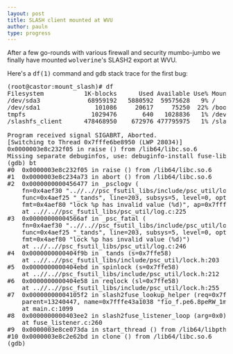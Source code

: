 ```yaml
---
layout: post
title: SLASH client mounted at WVU
author: pauln
type: progress
---
```


After a few go-rounds with various firewall and security mumbo-jumbo we
finally have mounted <tt>wolverine</tt>'s SLASH2 export at WVU.

Here's a <tt>df(1)</tt> command and <tt>gdb</tt> stack trace for the first bug:

<pre>
(root@castor:mount_slash)# df
Filesystem           1K-blocks      Used Available Use% Mounted on
/dev/sda3             68959192   5880592  59575628   9% /
/dev/sda1               101086     20617     75250  22% /boot
tmpfs                  1029476       640   1028836   1% /dev/shm
/slashfs_client      478468950    672976 477795975   1% /slashfs_client

Program received signal SIGABRT, Aborted.
[Switching to Thread 0x7fffe6be8950 (LWP 28034)]
0x0000003e8c232f05 in raise () from /lib64/libc.so.6
Missing separate debuginfos, use: debuginfo-install fuse-libs-2.7.4-2.fc10.x86_64 glibc-2.9-3.x86_64
(gdb) bt
#0  0x0000003e8c232f05 in raise () from /lib64/libc.so.6
#1  0x0000003e8c234a73 in abort () from /lib64/libc.so.6
#2  0x0000000000456477 in _psclogv (
    fn=0x4aef30 "..//..//psc_fsutil_libs/include/psc_util/lock.h",
    func=0x4aef25 "_tands", line=203, subsys=5, level=0, options=0,
    fmt=0x4aef80 "lock %p has invalid value (%d)", ap=0x7fffe6be78c0)
    at ..//..//psc_fsutil_libs/psc_util/log.c:225
#3  0x00000000004566af in _psc_fatal (
    fn=0x4aef30 "..//..//psc_fsutil_libs/include/psc_util/lock.h",
    func=0x4aef25 "_tands", line=203, subsys=5, level=0, options=0,
    fmt=0x4aef80 "lock %p has invalid value (%d)")
    at ..//..//psc_fsutil_libs/psc_util/log.c:246
#4  0x0000000000404f9b in _tands (s=0x7ffe58)
    at ..//..//psc_fsutil_libs/include/psc_util/lock.h:203
#5  0x0000000000404ebd in spinlock (s=0x7ffe58)
    at ..//..//psc_fsutil_libs/include/psc_util/lock.h:212
#6  0x0000000000404e58 in reqlock (sl=0x7ffe58)
    at ..//..//psc_fsutil_libs/include/psc_util/lock.h:255
#7  0x00000000004105f2 in slash2fuse_lookup_helper (req=0x7fffe0011460,
    parent=13240447, name=0x7fffe43a1038 "fio_f.pe6.8peRW_1mbs.0.35")
    at main.c:1099
#8  0x0000000000403ee2 in slash2fuse_listener_loop (arg=0x0)
    at fuse_listener.c:260
#9  0x0000003e8ce073da in start_thread () from /lib64/libpthread.so.0
#10 0x0000003e8c2e62bd in clone () from /lib64/libc.so.6
(gdb)
</pre>
